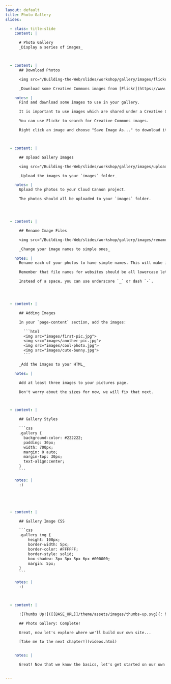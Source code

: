 ```yaml
---
layout: default
title: Photo Gallery
slides:

  - class: title-slide
    content: |

      # Photo Gallery
      _Display a series of images_



  - content: |
      ## Download Photos

      <img src="/Building-the-Web/slides/workshop/gallery/images/flickr-image-download.gif" width="100%">

      _Download some Creative Commons images from [Flickr](https://www.flickr.com/creativecommons/by-2.0/)_

    notes: |
      Find and download some images to use in your gallery.

      It is important to use images which are shared under a Creative Commons licence, which means that the owner of the image has given permission for it to be used by other people for free.

      You can use Flickr to search for Creative Commons images.

      Right click an image and choose "Save Image As..." to download it.



  - content: |

      ## Upload Gallery Images

      <img src="/Building-the-Web/slides/workshop/gallery/images/upload-gallery-image.gif" width="100%">

      _Upload the images to your `images` folder_

    notes: |
      Upload the photos to your Cloud Cannon project.

      The photos should all be uploaded to your `images` folder.




  - content: |

      ## Rename Image Files

      <img src="/Building-the-Web/slides/workshop/gallery/images/rename-gallery-image.gif" width="100%">

      _Change your image names to simple ones_

    notes: |
      Rename each of your photos to have simple names. This will make it easier to type the file names into your code.

      Remember that file names for websites should be all lowercase letters (no capitals!) and should have no spaces.

      Instead of a space, you can use underscore `_` or dash `-`.




  - content: |

      ## Adding Images

      In your `page-content` section, add the images:

        ```html
        <img src="images/first-pic.jpg">
        <img src="images/another-pic.jpg">
        <img src="images/cool-photo.jpg">
        <img src="images/cute-bunny.jpg">
        ```

      _Add the images to your HTML_

    notes: |

      Add at least three images to your pictures page.

      Don't worry about the sizes for now, we will fix that next.



  - content: |

      ## Gallery Styles

      ```css
      .gallery {
        background-color: #222222;
        padding: 30px;
        width: 700px;
        margin: 0 auto;
        margin-top: 30px;
        text-align:center;
      }
      ```

    notes: |
      :)





  - content: |

      ## Gallery Image CSS

      ```css
      .gallery img {
          height: 100px;
          border-width: 5px;
          border-color: #FFFFFF;
          border-style: solid;
          box-shadow: 3px 3px 5px 6px #000000;
          margin: 5px;
      }
      ```

    notes: |
      :)



  - content: |

      ![Thumbs Up!]([[BASE_URL]]/theme/assets/images/thumbs-up.svg){: height="200" }

      ## Photo Gallery: Complete!

      Great, now let's explore where we'll build our own site...

      [Take me to the next chapter!](videos.html)


    notes: |

      Great! Now that we know the basics, let's get started on our own projects.


---
```

